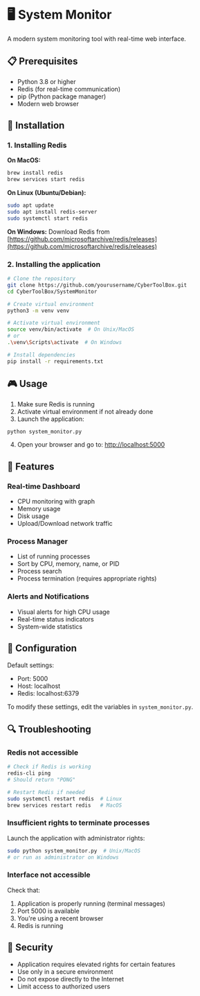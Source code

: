 # 🖥️ System Monitor

A modern system monitoring tool with real-time web interface.

## 📋 Prerequisites

- Python 3.8 or higher
- Redis (for real-time communication)
- pip (Python package manager)
- Modern web browser

## 🚀 Installation

### 1. Installing Redis

**On MacOS:**
```bash
brew install redis
brew services start redis
```

**On Linux (Ubuntu/Debian):**
```bash
sudo apt update
sudo apt install redis-server
sudo systemctl start redis
```

**On Windows:**
Download Redis from [https://github.com/microsoftarchive/redis/releases](https://github.com/microsoftarchive/redis/releases)

### 2. Installing the application

```bash
# Clone the repository
git clone https://github.com/yourusername/CyberToolBox.git
cd CyberToolBox/SystemMonitor

# Create virtual environment
python3 -m venv venv

# Activate virtual environment
source venv/bin/activate  # On Unix/MacOS
# or
.\venv\Scripts\activate  # On Windows

# Install dependencies
pip install -r requirements.txt
```

## 🎮 Usage

1. Make sure Redis is running
2. Activate virtual environment if not already done
3. Launch the application:
```bash
python system_monitor.py
```
4. Open your browser and go to: [http://localhost:5000](http://localhost:5000)

## 🎯 Features

### Real-time Dashboard
- CPU monitoring with graph
- Memory usage
- Disk usage
- Upload/Download network traffic

### Process Manager
- List of running processes
- Sort by CPU, memory, name, or PID
- Process search
- Process termination (requires appropriate rights)

### Alerts and Notifications
- Visual alerts for high CPU usage
- Real-time status indicators
- System-wide statistics

## 🔧 Configuration

Default settings:
- Port: 5000
- Host: localhost
- Redis: localhost:6379

To modify these settings, edit the variables in `system_monitor.py`.

## 🔍 Troubleshooting

### Redis not accessible
```bash
# Check if Redis is working
redis-cli ping
# Should return "PONG"

# Restart Redis if needed
sudo systemctl restart redis  # Linux
brew services restart redis   # MacOS
```

### Insufficient rights to terminate processes
Launch the application with administrator rights:
```bash
sudo python system_monitor.py  # Unix/MacOS
# or run as administrator on Windows
```

### Interface not accessible
Check that:
1. Application is properly running (terminal messages)
2. Port 5000 is available
3. You're using a recent browser
4. Redis is running

## 🔐 Security

- Application requires elevated rights for certain features
- Use only in a secure environment
- Do not expose directly to the Internet
- Limit access to authorized users

